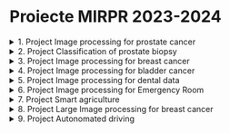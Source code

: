
# Proiecte MIRPR 2023-2024

<details>
    <summary> 1. Project Image processing for prostate cancer </summary>

### Scop
Caracterizarea tumorilor de prostata in imagini de tip RMN cu ajutorul atributelor de textura (radiomice)

### Ideea de baza
Caracterizarea tesuturilor canceroase la nivelul prostatei (prin metode automate neinvazive) contribuie la stabilirea unui tratament personalizat si la o mai buna recuperare a pacientului. Problema algoritmica este aceea de clasificare a diferitelor leziuni pe baza caracteristicilor radiomice extrase din RMN-urile de prostată. Caracteristicile radiomice se referă la modul în care anumiți parametri reproduc eterogenitatea sau complexitatea texturii. Cu cât scorul Gleason/ISUP pentru un nodul este mai mare, cu atât aspectul pe imagine va fi mai eterogen, cu diferențe mari de contrast între pixelii vecini și între texturile subregiunilor învecinate din acel nodul, diferențe uneori chiar vizibile cu ochiul liber. Cele mai utilizate caracteristici radiomice sunt matricele GLCM, GLRLM secundare și GLSZM.

### TODOlist
1. Iteratia1
- considerarea setului de atribute radiomice extrase si analiza acestor atribute
- clasificarea binara a leziunilor (ISUP-1 vs. others sau ISUP-1 vs. normal) cu un algoritm de ML
    - Evolutionary algorithms (e.g. [Multi Expression Programming](http://mepx.org/))
    - Decision Trees
    - Support Vector Machine
    - Artificial Neural Networks
    - other ML algorithms
- evaluarea predictiilor realziate de clasificatorul binar

2. Iteratia2
- extragerea atributelor radiomice din imagini RMN si analiza acestor atribute
- clasificarea multi-clasa a leziunilor (ISUP-1 vs. ISUP-2 vs. ISUP-3 vs. ISUP-4 vs. ISUP-5) cu un algoritm de ML
- evaluarea predictiilor 

### Data
- Cluj Hospital dataset of radiomic features extracted from 35 MRI images [link](ProjectsData/radiomicFeatsCluj35.zip)
- 26 MR datasets - https://wiki.cancerimagingarchive.net/display/Public/PROSTATE-MRI#327726088352fbd47ff4147b574d72f5b596e4a
- https://promise12.grand-challenge.org/ - great challenge, one can check methods, articles
- https://prostatemrimagedatabase.com/ - 230 datasets - I have no info about quality

### Bibliografie
- Oltean, M. (2022). Multi Expression Programming for solving classification problems [link](https://www.researchgate.net/publication/359261779_Multi_Expression_Programming_for_solving_classification_problems)
- Afshar, P., Mohammadi, A., Plataniotis, K. N., Oikonomou, A., & Benali, H. (2019). From handcrafted to deep-learning-based cancer radiomics: challenges and opportunities. IEEE Signal Processing Magazine, 36(4), 132-160.
- L. Jing, Y. Tian, Self-supervised visual feature learning with deep neural networks: A survey, IEEE Transactions on pattern analysis and machine intelligence (2020)
- theory -> prostate imaging
    - https://www.slideshare.net/abd_ellah_nazeer/presentation1-mri-imaging-of-the-prostate
    - https://www.slideshare.net/abd_ellah_nazeer/presentation1pptx-radiological-imaging-of-prostatic-diseases - sl48/49
    - Kato Zoltan - linear registration of medical data - http://www.inf.u-szeged.hu/rgvc/demos.php?did=affbinregdemo
    - 3D - http://www.inf.u-szeged.hu/rgvc/demos.php?did=affbin3dregdemo

</details>

<details>
    <summary> 2. Project Classification of prostate biopsy</summary>

### Aim
Caracterizarea cancerului de prostata in imagini de microscop (histopatologice)

### Main idea
Diagnosticul cancerului de prostată (PCa) se bazează pe stadializarea biopsiilor de țesut de prostată. Aceste mostre de țesut sunt examinate de un patolog și punctate conform sistemului de clasificare Gleason. Procesul de clasificare constă în găsirea și clasificarea țesutului canceros în așa-numitele modele Gleason (3, 4 sau 5) pe baza modelelor arhitecturale de creștere a tumorii. După ce biopsiei i se atribuie un scor Gleason, acesta este convertit într-un grad ISUP pe o scară de la 1 la 5. Sistemul de clasificare Gleason este cel mai important marker de prognostic pentru PCa, iar gradul ISUP are un rol crucial atunci când se decide cum trebuie tratat un pacient. Există atât riscul de a lipsi cancerul, cât și un risc mare de supraevaluare, ceea ce duce la un tratament inutil. Cu toate acestea, sistemul suferă de o variabilitate semnificativă între observatori între patologi, limitându-și utilitatea pentru pacienții individuali. Această variabilitate a evaluărilor ar putea duce la un tratament inutil sau, mai rău, la lipsa unui diagnostic sever.

### TODOlist
1. Iteratia1
- formarea patch-urilor - abordarea bazata pe grid sampling - si analiza datelor
- clasificarea patch-urilor (binara - ISUP-1 vs. others, ISUP-1 vs. normal - sau multi-clasa) cu un algoritm de ML
- evaluarea predictiilor facute de clasificator (prin vot majoritar)

2. Iteratia2
- formarea patch-urilor - abordarea bazata pe segmentation-driven sampling (kMeans sau UNet) - si analiza datelor 
- clasificarea patch-urilor (binara - ISUP-1 vs. others, ISUP-1 vs. normal - sau multi-clasa) cu un algoritm de ML
- evaluarea predictiilor facute de clasificator (prin vot majoritar)

3. Iteratia3
- formarea patch-urilor - abordarea bazata pe segmentation-driven sampling (Graph-based NNs - similar cu [link](https://arxiv.org/pdf/1910.13328.pdf)) - si analiza datelor 
- clasificarea patch-urilor (binara - ISUP-1 vs. others, ISUP-1 vs. normal - sau multi-clasa) cu un algoritm de ML
- evaluarea predictiilor facute de clasificator (prin vot majoritar)

### Data
- Grand Challenge Data [link](https://www.kaggle.com/competitions/prostate-cancer-grade-assessment/data)

### Bibliografie
- Bulten, W., Kartasalo, K., Chen, P. H. C., Ström, P., Pinckaers, H., Nagpal, K., ... & Eklund, M. (2022). Artificial intelligence for diagnosis and Gleason grading of prostate cancer: the PANDA challenge. Nature medicine, 28(1), 154-163. [link](https://www.nature.com/articles/s41591-021-01620-2#Abs1)
- Lazar, A. J., & Demicco, E. G. (2022). Human and machine: Better at pathology together?. Cancer cell, 40(8), 806-808. 
- Linkon, A. H. M., Labib, M. M., Hasan, T., & Hossain, M. (2021). Deep learning in prostate cancer diagnosis and Gleason grading in histopathology images: An extensive study. Informatics in Medicine Unlocked, 24, 100582. [link](https://www.sciencedirect.com/science/article/pii/S2352914821000721#bib107)
- Salvi, M., Acharya, U. R., Molinari, F., & Meiburger, K. M. (2021). The impact of pre-and post-image processing techniques on deep learning frameworks: A comprehensive review for digital pathology image analysis. Computers in Biology and Medicine, 128, 104129 [link](https://www.sciencedirect.com/science/article/pii/S0010482520304601)
- Graph Neural Networks documentation [link](https://cs.stanford.edu/people/jure/) 
- theory -> prostate imaging
    - https://www.slideshare.net/abd_ellah_nazeer/presentation1-mri-imaging-of-the-prostate
    - https://www.slideshare.net/abd_ellah_nazeer/presentation1pptx-radiological-imaging-of-prostatic-diseases - sl48/49
    - Kato Zoltan - linear registration of medical data - http://www.inf.u-szeged.hu/rgvc/demos.php?did=affbinregdemo
    - 3D - http://www.inf.u-szeged.hu/rgvc/demos.php?did=affbin3dregdemo

</details>

<details>
    <summary> 3. Project Image processing for breast cancer </summary>

### Scop
Caracterizarea tumorilor de san in imagini de tip tomosinteza


### Ideea de baza
Tomosinteza digitală a sânului (DBT) este o tehnologie avansată de screening pentru cancerul de sân, aprobată de FDA în 2011. DBT este adesea denumită mamografie 3D, deoarece produce imagini cvasi-tridimensionale (3D) ale sânului. În DBT, un aparat cu raze X este rotit pentru a captura imagini ale țesutului mamar din unghiuri diferite. Aceste imagini sunt reconstruite pentru a produce secțiuni subțiri ale sânului, care au detalii îmbunătățite în comparație cu mamografia tradițională 2D. Mai exact, rezoluția mai mare în afara planului în DBT permite o mai bună vizualizare a maselor și a distorsiunilor arhitecturale [link](https://pubs.rsna.org/doi/pdf/10.1148/rg.2019180046). Beneficiile DBT ca instrument de screening sunt demonstrate în mai multe studii prospective [ref](https://pubs.rsna.org/doi/full/10.1148/radiol.2015141303) în ultimul deceniu.


### TODOlist
1. Iteratia1
- considerarea setului de imagini de tip tomosinteza si analiza acestuia 
- clasificarea imaginilor prin folosirea unui algoritm de ML
- evaluarea predictilor facute de clasificator
 
2. Iteratia2
- considerarea setului de imagini de tip tomosinteza si analiza acestuia 
- localizarea tumorilor in imagini prin folosirea unui algoritm de ML (fie detectie, fie segmentare) - se poate porni de la exemplul de segmentare a tumorilor [link](https://github.com/MaciejMazurowski/mri-breast-tumor-segmentation)  in imagini MRI [link](https://github.com/mazurowski-lab/MRI-deeplearning-tutorial)
- evaluarea predictilor facute automat

3. Iteratia3
- considerarea setului de imagini de tip tomosinteza si analiza acestuia 
- identificarea cancerului de san in imagini prin folosirea unui algoritm de ML bazat pe grafe [link](https://dl.acm.org/doi/pdf/10.1145/3535508.3545549?casa_token=5wUH0sLz0Y0AAAAA:lFuFZ49UTvo1PcmtNLVUYsUlncgRiH3zUsYWO2JBBTReebYSuWeGZRp0xBVLGnhAcMscbkv5G_Dm)
- evaluarea predictilor facute automat

### Data
- DBT dataset [link](https://sites.duke.edu/mazurowski/resources/digital-breast-tomosynthesis-database/)); about used algorithms [link](https://github.com/mazurowski-lab/DBT-cancer-detection-algorithms) more details are available [here](https://jamanetwork.com/journals/jamanetworkopen/fullarticle/2801740)


### Bibliografie
- Geras, K. J., Mann, R. M., & Moy, L. (2019). Artificial intelligence for mammography and digital breast tomosynthesis: current concepts and future perspectives. Radiology, 293(2), 246-259. [link](https://pubs.rsna.org/doi/10.1148/radiol.2019182627)
- Bai, J., Posner, R., Wang, T., Yang, C., & Nabavi, S. (2021). Applying deep learning in digital breast tomosynthesis for automatic breast cancer detection: A review. Medical image analysis, 71, 102049.[link](https://www.sciencedirect.com/science/article/pii/S1361841521000955)
- Fan, M., Zheng, H., Zheng, S., You, C., Gu, Y., Gao, X., ... & Li, L. (2020). Mass detection and segmentation in digital breast tomosynthesis using 3D-mask region-based convolutional neural network: a comparative analysis. Frontiers in molecular biosciences, 7, 599333. [link](https://www.frontiersin.org/articles/10.3389/fmolb.2020.599333/full)
- Graph Neural Networks documentation [link](https://cs.stanford.edu/people/jure/) 
- Buda, M., Saha, A., Walsh, R., Ghate, S., Li, N., Święcicki, A., ... & Mazurowski, M. A. (2021). A data set and deep learning algorithm for the detection of masses and architectural distortions in digital breast tomosynthesis images. JAMA network open, 4(8), e2119100-e2119100. [link](https://jamanetwork.com/journals/jamanetworkopen/fullarticle/2783046?utm_campaign=articlePDF&utm_medium=articlePDFlink&utm_source=articlePDF&utm_content=jamanetworkopen.2023.0524)

</details>

<details>
    <summary> 4. Project Image processing for bladder cancer </summary>

### Scop
- stadializarea tumorilor in imagini medicale ale vezicii

### Ideea de baza

- identificarea tumorilor in vezica si gradul lor de infiltrare in peretele vezicii cu ajutorul tehnicilor automate (prin metode non-invazive) se poate dovedi a fi un real sprijin in stadializarea cancerului de vezica 

### TODOlist
1. Iteratia 1
- analiza datelor
- segmentarea zonelor de interes (perete, interior, tumora, background) cu ajutorul unor modele bazate pe CNN [DeepMedic](https://github.com/deepmedic/deepmedic), [U2net](https://github.com/xuebinqin/U-2-Net), [DeepLab](https://github.com/tensorflow/models/tree/master/research/deeplab)
- evaluarea segmentarilor

2. Iteratia 2
- clasificarea leziunilor anterior segmentate in functie de gradul lor de penetrare a peretelui vezicii
- evaluarea performantei

### Data
- 19 MRI - mouse, xenograft model - 2019 - https://wiki.cancerimagingarchive.net/pages/viewpage.action?pageId=52757379120
- human participants - multimodal imaging - https://wiki.cancerimagingarchive.net/display/Public/TCGA-BLCA#1605636778b0bc3193ac47e9a70f2dcc3b72b99e


### Bibliografie
- M. I. Metwally et al, The validity, reliability, and reviewer acceptance of VI-RADS in assessing muscle invasion by bladder cancer: a multicenter prospective study. European Radiology, 1-13 (2021)
- S. H. Kim, Validation of vesical imaging reporting and data system for assessing muscle invasion in bladder tumor. Abdominal Radiology, 45(2):491-498 (2020)
- Tian, Z., Li, X., Zheng, Y., Chen, Z., Shi, Z., Liu, L., & Fei, B. (2020). Graph‐convolutional‐network‐based interactive prostate segmentation in MR images. Medical physics, 47(9), 4164-4176.
- X. Dolz et al., Multiregion segmentation of bladder cancer structures in MRI with progressive dilated convolutional networks, Med. Phys. 45 (12):5482–5493 (2018)
- K. Hammouda et al., A deep learning-based approach for accurate segmentation of bladder wall using mr images, 2019 IEEE International Conference on Imaging, pp. 1-6 (2019)

</details>

<details>
    <summary> 5. Project Image processing for dental data </summary>

### Scop
Identificarea dintilor si leziunilor in imagini dentare

### Ideea de baza
- procesarea automata a imaginilor medicale dentare poate fi foarte utila atat medicilor, cat si pacientilor. Identificarea dintilor si a leziunilro in aceste imagini reprezinta baza dezvoltarii unor aplicatii de screening automat a starii de sanatate a dintilor.

### TODOlist
1. Iteratia 1
- analiza datelor
- segmentarea zonelor de interes (mandibula, dinti) cu ajutorul unor modele preantrenate [DeepMedic](https://github.com/deepmedic/deepmedic), [U2net](https://github.com/xuebinqin/U-2-Net), [DeepLab](https://github.com/tensorflow/models/tree/master/research/deeplab)
- evaluarea segmentarilor

2. Iteratia 2
- antrenarea unor modele de segmentare bazate pe CNN si grafe [link](Lu, Y., Chen, Y., Zhao, D., Liu, B., Lai, Z., & Chen, J. (2020). CNN-G: Convolutional neural network combined with graph for image segmentation with theoretical analysis. IEEE Transactions on Cognitive and Developmental Systems, 13(3), 631-644.) a zonelor de interes specifice datelor medicale stomatologice [exemplu](https://github.com/SerdarHelli/Segmentation-of-Teeth-in-Panoramic-X-ray-Image-Using-U-Net) si studiul diferitelor functii de loss [link](https://github.com/JunMa11/SegLoss)
- evaluarea segmentarilor
- compararea abordarii din iteratia 1 cu abordarea din iteratia 2

### Data
- images with segmented [mandible](https://data.mendeley.com/datasets/hxt48yk462/1) and [tooth](https://github.com/SerdarHelli/Segmentation-of-Teeth-in-Panoramic-X-ray-Image-Using-U-Net)
- spectral images and their masks [here](https://sites.uef.fi/spectral/odsi-db/)

### Bibliografie
- Jader, G., Fontineli, J., Ruiz, M., Abdalla, K., Pithon, M., & Oliveira, L. (2018, October). Deep instance segmentation of teeth in panoramic X-ray images. In 2018 31st SIBGRAPI Conference on Graphics, Patterns and Images (SIBGRAPI) (pp. 400-407). IEEE.
- Leite, A. F., Gerven, A. V., Willems, H., Beznik, T., Lahoud, P., Gaêta-Araujo, H., ... & Jacobs, R. (2021). Artificial intelligence-driven novel tool for tooth detection and segmentation on panoramic radiographs. Clinical oral investigations, 25(4), 2257-2267.
- Lu, Y., Chen, Y., Zhao, D., Liu, B., Lai, Z., & Chen, J. (2020). CNN-G: Convolutional neural network combined with graph for image segmentation with theoretical analysis. IEEE Transactions on Cognitive and Developmental Systems, 13(3), 631-644.



</details>


<details>
    <summary> 6. Project Image processing for Emergency Room </summary>

### Scop
Identificarea problemelor medicale ale plamanilor in ecografii

### Ideea de baza
- procesarea automata a imaginilor medicale de tip ecografii este foarte utila in medicina de urgenta. Clasificarea automata a acestor imagini in imagini sanatoase sau patologice poate sprijini procesul de diagnosticare. 
Răspândirea rapidă a SARS-CoV-2 (COVID-19) din decembrie 2019 a forțat Unitățile de Terapie Intensivă să facă față unui număr mare de pacienți internați simultan cu resurse limitate. Pacienții grav bolnavi de COVID-19, în special cei cu ventilatoare mecanice, necesită o atenție specială, deoarece pot dezvolta complicații potențiale cu consecințe hemodinamice și respiratorii critice. Ultrasunetele la punctul de îngrijire (POCUS) ar putea avea un rol important în evaluarea pacientului cu SARS-CoV-2 în stare critică. În mare parte, ecografia pulmonară a fost prezentată ca având un rol în diagnostic și monitorizare, dar examinarea căilor respiratorii și evaluarea hemodinamică sunt de asemenea de interes.


### TODOlist
1. Iteratia 1
- analiza datelor
- clasificarea binara a imaginilor (normale vs. patologice)
- evaluarea clasificarii

2. Iteratia 2
- analiza datelor
- clasificarea multiclasa a imaginilor (normale vs. patologia1 vs. patologia2 vs. patologia3)
- evaluarea clasificarii
- compararea abordarii din iteratia 1 cu abordarea din iteratia 2

### Data
- imagini[link](https://drive.google.com/file/d/1KGIfChgskbB0H2FhPsMdebhllfcqMMkk/view?usp=sharing)


### Bibliografie
- Ghid imagini [link](GhidImaginiUS-AI.docx)
- Simon, R., Petrișor, C., Bodolea, C., Csipak, G., Oancea, C., & Golea, A. (2021). ABC approach proposal for POCUS in COVID-19 critically ill patients. Medical Ultrasonography, 23(1), 94-102. [link](https://eds.s.ebscohost.com/eds/pdfviewer/pdfviewer?vid=0&sid=b8705254-6e59-4baf-bd4b-8aca37d58999%40redis)
- Polyzogopoulou, E., Amoiridou, P., Abraham, T. P., & Ventoulis, I. (2022). Acute liver injury in COVID-19 patients hospitalized in the intensive care unit: Narrative review. World Journal of Gastroenterology, 28(47), 6662. [link](https://www.scienceopen.com/document_file/d2c6543c-9c93-4045-aed8-522af36a8a85/PubMedCentral/d2c6543c-9c93-4045-aed8-522af36a8a85.pdf)
</details>


<details>
    <summary> 7. Project Smart agriculture </summary>

### Scop
Cultivarea eficienta a plantelor

### Ideea de baza
Tot mai multe persoane sunt interesate de agricultura, produse cat mai naturale (eco, bio) si chiar cultivarea plantelor in gradina proprie. Dar multe dintre aceste persoane nu detin toate informatiile necesare cultivarii si ingrijirii plantelor (cand sa le semene/planteze, in ce sol se dezvolta optim, cand sa le ude, cat dureaza pana la maturizare, etc.). De aceea, ar fi util un sistem (o aplicatie) care sa permita oamenilor sa cultive legume intr-o anumita locatie avand in vedere factori de influenta precum: tipul de sol, temperatura, umiditatea, vantul, etc., dar si sfaturi utile pentru ingrijirea plantelor (cand sa le semene, cand sa le ude, etc.).

### TODOlist
1. Iteratia1
- identificarea culturii/culturilor cu potential maxim (productie maxima) care se poate cultiva pe o suprafata data avand in vedere specificul culturilor și specificul locatiei unde se face cultivarea (de ex carateristicile solului). Se pot lua in considerare si culturi succesive (ex. o cultura de salata verde sau de spanac urmata de o cultura de rosii sau de fasole verde). Info utile:
    - set care precizeaza ce sol prefera anumite culturi https://www.kaggle.com/datasets/atharvaingle/crop-recommendation-dataset?resource=download
    - un set care indica vecinatatile de plante https://www.kaggle.com/datasets/aramacus/companion-plants

2. Iteratia2
- identificarea bolilor în culturi pe baza procesării automate a imaginilor frunzelor. Info utile
    - set de imagini cu bolile plantelor [link1](https://www.kaggle.com/datasets/emmarex/plantdisease), [link2](https://www.kaggle.com/datasets/qramkrishna/corn-leaf-infection-dataset), [link3](https://www.kaggle.com/datasets/vbookshelf/rice-leaf-diseases)

3. Iteratia3
- identificarea culturii potrivite si a cantitatii care poate fi posibil cultivata tinand cont de specificul culturii,  caracteristicile solului, coordonatele geografice ale locatiei, dimensiune parcelei, data plantarii, datele meteo aferente perioadei de cultivare. Datele de iesire se vor referi la cantitate din fiecare tip de leguma pentru parcela respectiva. Info utile:
    - dataset gata construit [link](https://www.nature.com/articles/s41597-021-00817-x#Sec4)
    - construire dataset cu informatiile necesare (caracteristicile culturilor, solului, etc.) extrase din "texte de specialitate" - se poate folosi un model de extragere a informatiilor utile din texte (de ex. transformerul BART de la HuggingFace [link](https://huggingface.co/facebook/bart-large-cnn?text=The+tower+is+324+metres+%281%2C063+ft%29+tall%2C+about+the+same+height+as+an+81-storey+building%2C+and+the+tallest+structure+in+Paris.+Its+base+is+square%2C+measuring+125+metres+%28410+ft%29+on+each+side.+During+its+construction%2C+the+Eiffel+Tower+surpassed+the+Washington+Monument+to+become+the+tallest+man-made+structure+in+the+world%2C+a+title+it+held+for+41+years+until+the+Chrysler+Building+in+New+York+City+was+finished+in+1930.+It+was+the+first+structure+to+reach+a+height+of+300+metres.+Due+to+the+addition+of+a+broadcasting+aerial+at+the+top+of+the+tower+in+1957%2C+it+is+now+taller+than+the+Chrysler+Building+by+5.2+metres+%2817+ft%29.+Excluding+transmitters%2C+the+Eiffel+Tower+is+the+second+tallest+free-standing+structure+in+France+after+the+Millau+Viaduct) sau altele [link](https://paperswithcode.com/task/reading-comprehension)) precum cele din folderul [ProjectsData/vegetables](ProjectsData\vegetables)

4. Iteratia4
- recomandari pt planul de cultivare (tinand cont de informatiile acumulate in functionalitatile precedente)
    - versiunea if - then
    - versiunea advanced

### Bibliographie
- Su, Y., Gabrielle, B., & Makowski, D. (2021). A global dataset for crop production under conventional tillage and no tillage systems. Scientific Data, 8(1), 33. [link](https://www.nature.com/articles/s41597-021-00817-x)
- Kluger, D. M., Owen, A. B., & Lobell, D. B. (2022). Combining randomized field experiments with observational satellite data to assess the benefits of crop rotations on yields. Environmental Research Letters, 17(4), 044066. [link](https://iopscience.iop.org/article/10.1088/1748-9326/ac6083)


</details>




<details>
    <summary> 8. Project Large Image processing for breast cancer </summary>

### Scop
Caracterizarea tumorilor de san in imagini de tip histopatologic


### Ideea de baza
Gradul tumorii cancerului de sân este puternic asociat cu supraviețuirea pacientului. În practica clinică actuală, patologii atribuie gradul tumorii după analiza vizuală a specimenelor de țesut. Cu toate acestea, studii diferite arată variații semnificative între observatori în gradul cancerului de sân. Au fost propuse metode de clasificare a cancerului de sân bazate pe computer, dar funcționează numai pe zone de țesut selectate în mod specific și/sau necesită adnotări care necesită forță de muncă pentru a fi aplicate noilor seturi de date. În acest proiect se urmareste antrenarea și evaluarea unui model de clasificare a cancerului de sân bazat pe învățarea profundă care funcționează pe imagini histopatologice cu diapozitive întregi. Clasificarea histologică a cancerului de sân implică revizuirea și notarea a trei caracteristici morfologice bine stabilite: numărul mitotic, pleomorfismul nuclear și formarea tubulilor. Luate împreună, aceste caracteristici formează baza sistemului de clasificare Nottingham, care este utilizat pentru a informa caracterizarea și prognoza cancerului de sân. Scopul proiectului este de a dezvolta modele de învățare profundă pentru a efectua notarea histologică a mostrelor de testut.


### TODOlist
1. Iteratia1
- considerarea setului de imagini de tip histo si analiza acestuia 
- clasificarea imaginilor prin folosirea unui algoritm de ML; se poate porni de la exemplul de aici [link](http://andrewjanowczyk.com/use-case-6-invasive-ductal-carcinoma-idc-segmentation/) si setul de date de aici [link](https://www.bracs.icar.cnr.it/)
- evaluarea predictilor facute de clasificator
 
2. Iteratia2
- considerarea setului de imagini de tip histo si analiza acestuia 
- localizarea tumorilor in imagini prin folosirea unui algoritm de ML (fie detectie, fie segmentare) - se poate porni de la exemplul de segmentare [link](https://github.com/AICAN-Research/H2G-Net) folosit in soft-ul [FastPathology](https://github.com/AICAN-Research/FAST-Pathology)
- evaluarea predictilor facute automat

3. Iteratia3
- considerarea setului de imagini de tip tomosinteza si analiza acestuia 
- identificarea cancerului de san in imagini prin folosirea unui algoritm de ML bazat pe grafe [link](https://kth.diva-portal.org/smash/get/diva2:1695468/FULLTEXT01.pdf) sau [link](https://drive.google.com/file/d/1sGHiDiZaLt5Yg1Pc1acxKwzHCXoXAFCy/view)
- evaluarea predictilor facute automat

### Data
- dataset1 [link](https://www.bracs.icar.cnr.it/)
- dataset2 - se va oferi direct celor interesati


### Bibliografie
- Jaroensri, R., Wulczyn, E., Hegde, N., Brown, T., Flament-Auvigne, I., Tan, F., ... & Chen, P. H. C. (2022). Deep learning models for histologic grading of breast cancer and association with disease prognosis. NPJ breast cancer, 8(1), 113. [link](https://www.nature.com/articles/s41523-022-00478-y)
- Wetstein, S. C., de Jong, V. M., Stathonikos, N., Opdam, M., Dackus, G. M., Pluim, J. P., ... & Veta, M. (2022). Deep learning-based breast cancer grading and survival analysis on whole-slide histopathology images. Scientific reports, 12(1), 15102.[link](https://www.nature.com/articles/s41598-022-19112-9)
- Niyas, S., Bygari, R., Naik, R., Viswanath, B., Ugwekar, D., Mathew, T., ... & Rajan, J. (2023). Automated Molecular Subtyping of Breast Carcinoma Using Deep Learning Techniques. IEEE Journal of Translational Engineering in Health and Medicine, 11, 161-169. [link](https://www.ncbi.nlm.nih.gov/pmc/articles/PMC9924555/)
- Hameed, Z., Garcia-Zapirain, B., Aguirre, J. J., & Isaza-Ruget, M. A. (2022). Multiclass classification of breast cancer histopathology images using multilevel features of deep convolutional neural network. Scientific Reports, 12(1), 15600. [link](https://www.nature.com/articles/s41598-022-19278-2)
</details>

<details>
    <summary> 9. Project Autonomated driving </summary>

More details [link](2023_04_03_SemesterProjects_Bosch.pdf)

</details>
